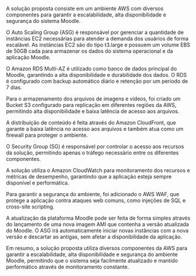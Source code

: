 A solução proposta consiste em um ambiente AWS com diversos componentes para garantir a escalabilidade, alta disponibilidade e segurança do sistema Moodle.

O Auto Scaling Group (ASG) é responsável por gerenciar a quantidade de instâncias EC2 necessárias para atender a demanda dos usuários de forma escalável. As instâncias EC2 são do tipo t3.large e possuem um volume EBS de 50GB cada para armazenar os dados do sistema operacional e da aplicação Moodle.

O Amazon RDS Multi-AZ é utilizado como banco de dados principal do Moodle, garantindo a alta disponibilidade e durabilidade dos dados. O RDS é configurado com backup automático diário e retenção por um período de 7 dias.

Para o armazenamento dos arquivos de imagens e vídeos, foi criado um Bucket S3 configurado para replicação em diferentes regiões da AWS, permitindo alta disponibilidade e baixa latência de acesso aos arquivos.

A distribuição de conteúdo é feita através do Amazon CloudFront, que garante a baixa latência no acesso aos arquivos e também atua como um firewall para proteger o ambiente.

O Security Group (SG) é responsável por controlar o acesso aos recursos da solução, permitindo apenas o tráfego necessário entre os diferentes componentes.

A solução utiliza o Amazon CloudWatch para monitoramento dos recursos e métricas de desempenho, garantindo que a aplicação esteja sempre disponível e performática.

Para garantir a segurança do ambiente, foi adicionado o AWS WAF, que protege a aplicação contra ataques web comuns, como injeções de SQL e cross-site scripting.

A atualização da plataforma Moodle pode ser feita de forma simples através do lançamento de uma nova imagem AMI que contenha a versão atualizada do Moodle. O ASG irá automaticamente iniciar novas instâncias com a nova versão e descartar as antigas, sem afetar a disponibilidade da aplicação.

Em resumo, a solução proposta utiliza diversos componentes da AWS para garantir a escalabilidade, alta disponibilidade e segurança do ambiente Moodle, permitindo que o sistema seja facilmente atualizado e mantido performático através de monitoramento constante.
